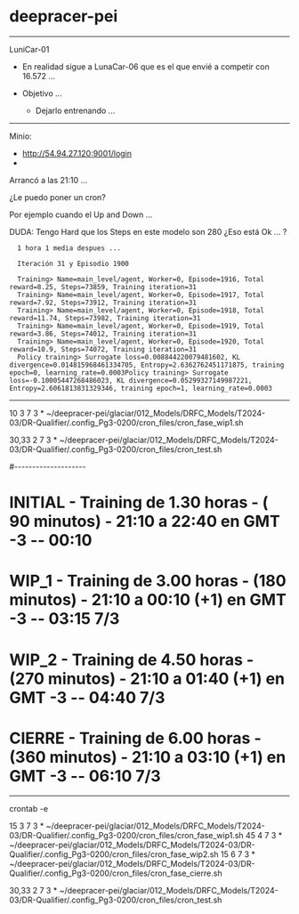 # deepracer-pei

------------------------------------------------------
LuniCar-01

   - En realidad sigue a LunaCar-06
      que es el que envié a competir con 16.572 ...


   - Objetivo ... 
      - Dejarlo entrenando ...
-------------
Minio:

   - http://54.94.27.120:9001/login
   - 

Arrancó a las 21:10 ...

   ¿Le puedo poner un cron?

   Por ejemplo cuando el Up and Down ...


   DUDA:
      Tengo Hard que los Steps en este modelo son 280
      ¿Eso está Ok ... ?



      1 hora 1 media despues ...

      Iteración 31 y Episodio 1900 
      
      Training> Name=main_level/agent, Worker=0, Episode=1916, Total reward=8.25, Steps=73859, Training iteration=31
      Training> Name=main_level/agent, Worker=0, Episode=1917, Total reward=7.92, Steps=73912, Training iteration=31
      Training> Name=main_level/agent, Worker=0, Episode=1918, Total reward=11.74, Steps=73982, Training iteration=31
      Training> Name=main_level/agent, Worker=0, Episode=1919, Total reward=3.86, Steps=74012, Training iteration=31
      Training> Name=main_level/agent, Worker=0, Episode=1920, Total reward=10.9, Steps=74072, Training iteration=31
      Policy training> Surrogate loss=0.008844220079481602, KL divergence=0.014815968461334705, Entropy=2.6362762451171875, training epoch=0, learning_rate=0.0003Policy training> Surrogate loss=-0.10005447268486023, KL divergence=0.05299327149987221, Entropy=2.6061813831329346, training epoch=1, learning_rate=0.0003


------------------



10    3  7 3 *  ~/deepracer-pei/glaciar/012_Models/DRFC_Models/T2024-03/DR-Qualifier/.config_Pg3-0200/cron_files/cron_fase_wip1.sh

30,33 2  7 3 *  ~/deepracer-pei/glaciar/012_Models/DRFC_Models/T2024-03/DR-Qualifier/.config_Pg3-0200/cron_files/cron_test.sh



#--------------------

# INITIAL - Training de 1.30 horas - ( 90 minutos) - 21:10 a 22:40      en GMT -3 -- 00:10
# WIP_1   - Training de 3.00 horas - (180 minutos) - 21:10 a 00:10 (+1) en GMT -3 -- 03:15 7/3
# WIP_2   - Training de 4.50 horas - (270 minutos) - 21:10 a 01:40 (+1) en GMT -3 -- 04:40 7/3
# CIERRE  - Training de 6.00 horas - (360 minutos) - 21:10 a 03:10 (+1) en GMT -3 -- 06:10 7/3

-----------------------------
crontab -e 

15    3  7 3 *  ~/deepracer-pei/glaciar/012_Models/DRFC_Models/T2024-03/DR-Qualifier/.config_Pg3-0200/cron_files/cron_fase_wip1.sh
45    4  7 3 *  ~/deepracer-pei/glaciar/012_Models/DRFC_Models/T2024-03/DR-Qualifier/.config_Pg3-0200/cron_files/cron_fase_wip2.sh
15    6  7 3 *  ~/deepracer-pei/glaciar/012_Models/DRFC_Models/T2024-03/DR-Qualifier/.config_Pg3-0200/cron_files/cron_fase_cierre.sh

30,33 2  7 3 *  ~/deepracer-pei/glaciar/012_Models/DRFC_Models/T2024-03/DR-Qualifier/.config_Pg3-0200/cron_files/cron_test.sh


